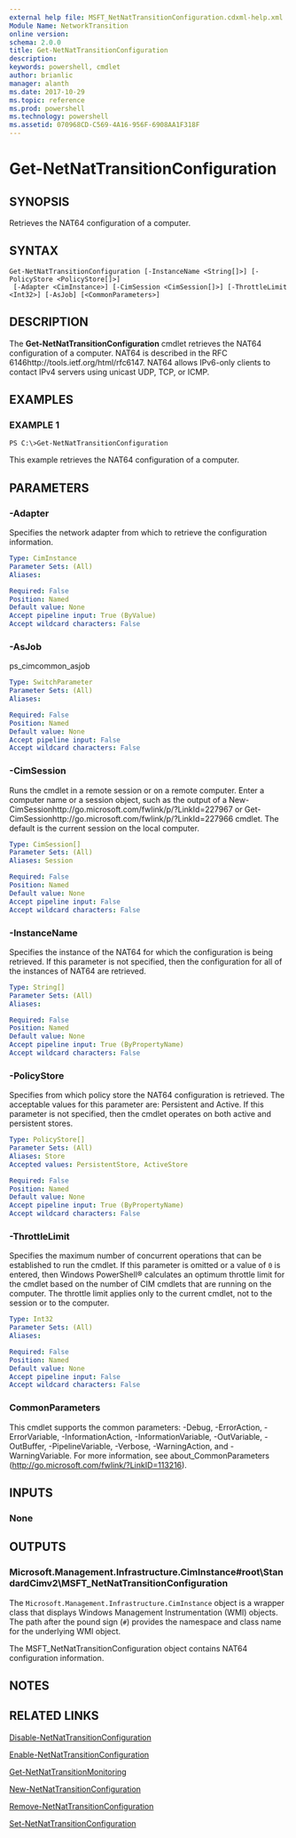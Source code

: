 ```yaml
---
external help file: MSFT_NetNatTransitionConfiguration.cdxml-help.xml
Module Name: NetworkTransition
online version: 
schema: 2.0.0
title: Get-NetNatTransitionConfiguration
description: 
keywords: powershell, cmdlet
author: brianlic
manager: alanth
ms.date: 2017-10-29
ms.topic: reference
ms.prod: powershell
ms.technology: powershell
ms.assetid: 070968CD-C569-4A16-956F-6908AA1F318F
---
```


# Get-NetNatTransitionConfiguration

## SYNOPSIS
Retrieves the NAT64 configuration of a computer.

## SYNTAX

```
Get-NetNatTransitionConfiguration [-InstanceName <String[]>] [-PolicyStore <PolicyStore[]>]
 [-Adapter <CimInstance>] [-CimSession <CimSession[]>] [-ThrottleLimit <Int32>] [-AsJob] [<CommonParameters>]
```

## DESCRIPTION
The **Get-NetNatTransitionConfiguration** cmdlet retrieves the NAT64 configuration of a computer.
NAT64 is described in the RFC 6146http://tools.ietf.org/html/rfc6147.
NAT64 allows IPv6-only clients to contact IPv4 servers using unicast UDP, TCP, or ICMP.

## EXAMPLES

### EXAMPLE 1
```
PS C:\>Get-NetNatTransitionConfiguration
```

This example retrieves the NAT64 configuration of a computer.

## PARAMETERS

### -Adapter
Specifies the network adapter from which to retrieve the configuration information.

```yaml
Type: CimInstance
Parameter Sets: (All)
Aliases: 

Required: False
Position: Named
Default value: None
Accept pipeline input: True (ByValue)
Accept wildcard characters: False
```

### -AsJob
ps_cimcommon_asjob

```yaml
Type: SwitchParameter
Parameter Sets: (All)
Aliases: 

Required: False
Position: Named
Default value: None
Accept pipeline input: False
Accept wildcard characters: False
```

### -CimSession
Runs the cmdlet in a remote session or on a remote computer.
Enter a computer name or a session object, such as the output of a New-CimSessionhttp://go.microsoft.com/fwlink/p/?LinkId=227967 or Get-CimSessionhttp://go.microsoft.com/fwlink/p/?LinkId=227966 cmdlet.
The default is the current session on the local computer.

```yaml
Type: CimSession[]
Parameter Sets: (All)
Aliases: Session

Required: False
Position: Named
Default value: None
Accept pipeline input: False
Accept wildcard characters: False
```

### -InstanceName
Specifies the instance of the NAT64 for which the configuration is being retrieved.
If this parameter is not specified, then the configuration for all of the instances of NAT64 are retrieved.

```yaml
Type: String[]
Parameter Sets: (All)
Aliases: 

Required: False
Position: Named
Default value: None
Accept pipeline input: True (ByPropertyName)
Accept wildcard characters: False
```

### -PolicyStore
Specifies from which policy store the NAT64 configuration is retrieved.
The acceptable values for this parameter are: Persistent and Active.
If this parameter is not specified, then the cmdlet operates on both active and persistent stores.

```yaml
Type: PolicyStore[]
Parameter Sets: (All)
Aliases: Store
Accepted values: PersistentStore, ActiveStore

Required: False
Position: Named
Default value: None
Accept pipeline input: True (ByPropertyName)
Accept wildcard characters: False
```

### -ThrottleLimit
Specifies the maximum number of concurrent operations that can be established to run the cmdlet.
If this parameter is omitted or a value of `0` is entered, then Windows PowerShell® calculates an optimum throttle limit for the cmdlet based on the number of CIM cmdlets that are running on the computer.
The throttle limit applies only to the current cmdlet, not to the session or to the computer.

```yaml
Type: Int32
Parameter Sets: (All)
Aliases: 

Required: False
Position: Named
Default value: None
Accept pipeline input: False
Accept wildcard characters: False
```

### CommonParameters
This cmdlet supports the common parameters: -Debug, -ErrorAction, -ErrorVariable, -InformationAction, -InformationVariable, -OutVariable, -OutBuffer, -PipelineVariable, -Verbose, -WarningAction, and -WarningVariable. For more information, see about_CommonParameters (http://go.microsoft.com/fwlink/?LinkID=113216).

## INPUTS

### None

## OUTPUTS

### Microsoft.Management.Infrastructure.CimInstance#root\StandardCimv2\MSFT_NetNatTransitionConfiguration
The `Microsoft.Management.Infrastructure.CimInstance` object is a wrapper class that displays Windows Management Instrumentation (WMI) objects.
The path after the pound sign (`#`) provides the namespace and class name for the underlying WMI object.

The MSFT_NetNatTransitionConfiguration object contains NAT64 configuration information.

## NOTES

## RELATED LINKS

[Disable-NetNatTransitionConfiguration](./Disable-NetNatTransitionConfiguration.md)

[Enable-NetNatTransitionConfiguration](./Enable-NetNatTransitionConfiguration.md)

[Get-NetNatTransitionMonitoring](./Get-NetNatTransitionMonitoring.md)

[New-NetNatTransitionConfiguration](./New-NetNatTransitionConfiguration.md)

[Remove-NetNatTransitionConfiguration](./Remove-NetNatTransitionConfiguration.md)

[Set-NetNatTransitionConfiguration](./Set-NetNatTransitionConfiguration.md)

